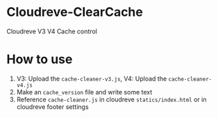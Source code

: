 # Cloudreve-ClearCache
Cloudreve V3 V4 Cache control

# How to use
1. V3: Upload the `cache-cleaner-v3.js`, V4: Upload the `cache-cleaner-v4.js`
2. Make an `cache_version` file and write some text
3. Reference `cache-cleaner.js` in cloudreve `statics/index.html` or in cloudreve footer settings